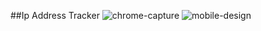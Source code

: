 ##Ip Address Tracker
![chrome-capture](https://github.com/xJustFox/vue-ip-tracker/assets/114886277/fb3ab895-44a2-4f3d-9a08-83ddf8c3f739)
![mobile-design](https://github.com/xJustFox/vue-ip-tracker/assets/114886277/15f5afcc-8e4f-4d6f-8ed8-8dba6fafc4a9)
